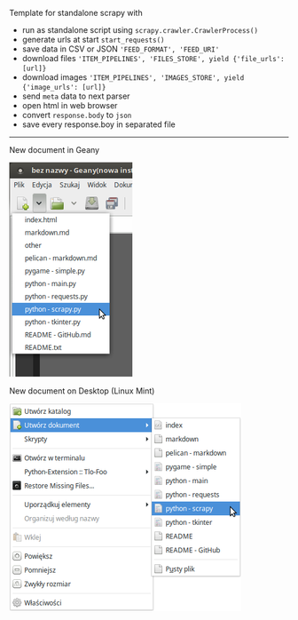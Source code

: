 
Template for standalone scrapy with

- run as standalone script using `scrapy.crawler.CrawlerProcess()`
- generate urls at start `start_requests()`
- save data in CSV or JSON `'FEED_FORMAT', 'FEED_URI'`
- download files  `'ITEM_PIPELINES', 'FILES_STORE', yield {'file_urls': [url]}`
- download images `'ITEM_PIPELINES', 'IMAGES_STORE', yield {'image_urls': [url]}`
- send `meta` data to next parser
- open html in web browser
- convert `response.body` to `json`
- save every response.boy in separated file

---

New document in Geany

![#new-document-geany](images/scrapy-new-document-geany.png?raw=true)   


New document on Desktop (Linux Mint)

![#new-document-desktop](images/scrapy-new-document-desktop.png?raw=true)   

